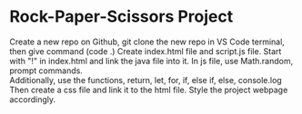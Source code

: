 # Rock-Paper-Scissors Project

Create a new repo on Github, git clone the new repo in VS Code terminal, then give command (code .)
Create index.html file and script.js file.
Start with "!" in index.html and link the java file into it.
In js file, use Math.random, prompt commands.  
Additionally, use the functions, return, let, for, if, else if, else, console.log
Then create a css file and link it to the html file.
Style the project webpage accordingly.
